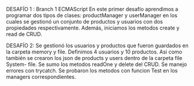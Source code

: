 DESAFÍO 1 : Branch 1
ECMAScript
En este primer desafío aprendimos a programar dos tipos de clases: productManager y userManager en los cuales se gestionó un conjunto de productos y usuarios con dos propiedades respectivamente. Además, iniciamos los metodos create y read de CRUD.


DESAFÍO 2: 
Se gestionó los usuarios y productos que fueron guardados en la carpeta memory y file. Definimos 4 usuarios y 10 productos. Asi como también se crearon los json de products y users dentro de la carpeta file System- file.
Se sumo los metodos readOne y delete del CRUD.
Se manejo errores con trycatch. 
Se probaron los metodos con funcion Test en los managers correspondientes.
